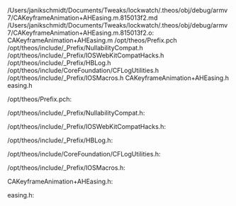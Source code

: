 /Users/janikschmidt/Documents/Tweaks/lockwatch/.theos/obj/debug/armv7/CAKeyframeAnimation+AHEasing.m.815013f2.md /Users/janikschmidt/Documents/Tweaks/lockwatch/.theos/obj/debug/armv7/CAKeyframeAnimation+AHEasing.m.815013f2.o: \
  CAKeyframeAnimation+AHEasing.m /opt/theos/Prefix.pch \
  /opt/theos/include/_Prefix/NullabilityCompat.h \
  /opt/theos/include/_Prefix/IOSWebKitCompatHacks.h \
  /opt/theos/include/_Prefix/HBLog.h \
  /opt/theos/include/CoreFoundation/CFLogUtilities.h \
  /opt/theos/include/_Prefix/IOSMacros.h CAKeyframeAnimation+AHEasing.h \
  easing.h

/opt/theos/Prefix.pch:

/opt/theos/include/_Prefix/NullabilityCompat.h:

/opt/theos/include/_Prefix/IOSWebKitCompatHacks.h:

/opt/theos/include/_Prefix/HBLog.h:

/opt/theos/include/CoreFoundation/CFLogUtilities.h:

/opt/theos/include/_Prefix/IOSMacros.h:

CAKeyframeAnimation+AHEasing.h:

easing.h:
